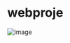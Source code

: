 # webproje


![image](https://user-images.githubusercontent.com/102390389/168492034-0e71b359-a49f-4c4b-89f6-b836e62d0ca5.png)
